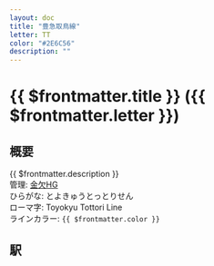 ```yaml
---
layout: doc
title: "豊急取鳥線"
letter: TT
color: "#2E6C56"
description: ""
---
```


# {{ $frontmatter.title }} ({{ $frontmatter.letter }})

## 概要
{{ $frontmatter.description }}  
管理: [金欠HG](/company/kinketsuHG/)  
ひらがな: とよきゅうとっとりせん  
ローマ字: Toyokyu Tottori Line  
ラインカラー: <span :style="{backgroundColor: $frontmatter.color, display: 'inline-block', width: '0.75em', height: '0.75em', border: `1px solid #1b1b1f`, marginRight: '0.25em'}" />`{{ $frontmatter.color }}`

## 駅
<Stations />